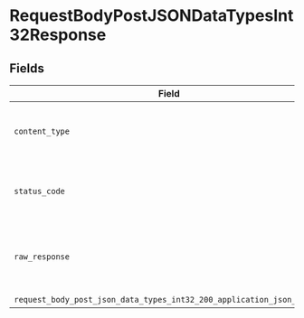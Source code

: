 # RequestBodyPostJSONDataTypesInt32Response


## Fields

| Field                                                                                                                                           | Type                                                                                                                                            | Required                                                                                                                                        | Description                                                                                                                                     |
| ----------------------------------------------------------------------------------------------------------------------------------------------- | ----------------------------------------------------------------------------------------------------------------------------------------------- | ----------------------------------------------------------------------------------------------------------------------------------------------- | ----------------------------------------------------------------------------------------------------------------------------------------------- |
| `content_type`                                                                                                                                  | *str*                                                                                                                                           | :heavy_check_mark:                                                                                                                              | HTTP response content type for this operation                                                                                                   |
| `status_code`                                                                                                                                   | *int*                                                                                                                                           | :heavy_check_mark:                                                                                                                              | HTTP response status code for this operation                                                                                                    |
| `raw_response`                                                                                                                                  | [requests.Response](https://requests.readthedocs.io/en/latest/api/#requests.Response)                                                           | :heavy_minus_sign:                                                                                                                              | Raw HTTP response; suitable for custom response parsing                                                                                         |
| `request_body_post_json_data_types_int32_200_application_json_object`                                                                           | [Optional[RequestBodyPostJSONDataTypesInt32200ApplicationJSON]](../../models/operations/requestbodypostjsondatatypesint32200applicationjson.md) | :heavy_minus_sign:                                                                                                                              | OK                                                                                                                                              |